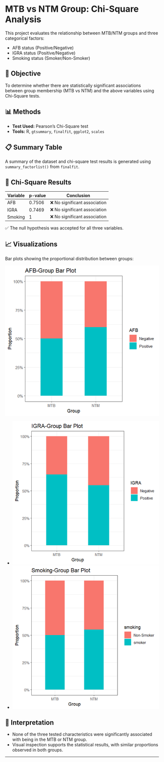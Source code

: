 # MTB vs NTM Group: Chi-Square Analysis

This project evaluates the relationship between MTB/NTM groups and three categorical factors:
- AFB status (Positive/Negative)
- IGRA status (Positive/Negative)
- Smoking status (Smoker/Non-Smoker)

## 🔬 Objective
To determine whether there are statistically significant associations between group membership (MTB vs NTM) and the above variables using Chi-Square tests.

## 📊 Methods
- **Test Used:** Pearson’s Chi-Square test
- **Tools:** R, `gtsummary`, `finalfit`, `ggplot2`, `scales`

## 📋 Summary Table
A summary of the dataset and chi-square test results is generated using `summary_factorlist()` from `finalfit`.

## 🧪 Chi-Square Results

| Variable | p-value | Conclusion |
|----------|---------|------------|
| AFB      | 0.7506  | ❌ No significant association |
| IGRA     | 0.7469  | ❌ No significant association |
| Smoking  | 1       | ❌ No significant association |

✅ The null hypothesis was accepted for all three variables.

## 📈 Visualizations

Bar plots showing the proportional distribution between groups:

![AFB Distribution](afb_group_plot.png)
- ![IGRA Distribution](igra_group_plot.png)
- ![Smoking Distribution](smoking_group_plot.png)

## 🧾 Interpretation

- None of the three tested characteristics were significantly associated with being in the MTB or NTM group.
- Visual inspection supports the statistical results, with similar proportions observed in both groups.

---
